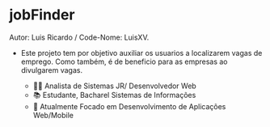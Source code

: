 ﻿# jobFinder
  Autor: Luis Ricardo / Code-Nome: LuisXV.
- Este projeto tem por objetivo auxiliar os usuarios a localizarem vagas de emprego. Como também, é de beneficio para as empresas ao divulgarem vagas.

  - 👨‍💻 Analista de Sistemas JR/ Desenvolvedor Web
  - 📚 Estudante, Bacharel Sistemas de Informações
  - 🎯 Atualmente Focado em Desenvolvimento de Aplicações Web/Mobile

